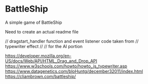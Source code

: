 # BattleShip
A simple game of BattleShip


Need to create an actual readme file

// dragstart_handler function and event listener code taken from 
// typewriter effect 
// 
// for the AI portion 

https://developer.mozilla.org/en-US/docs/Web/API/HTML_Drag_and_Drop_API
https://www.w3schools.com/howto/howto_js_typewriter.asp
https://www.datagenetics.com/bloHuntg/december32011/index.html
https://cliambrown.com/battleship/ 